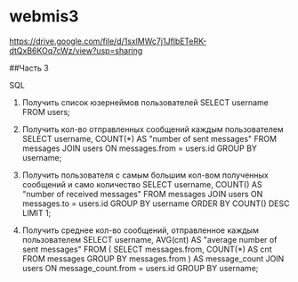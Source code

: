 # webmis3

https://drive.google.com/file/d/1sxlMWc7j1JflbETeRK-dtQxB6KOq7cWz/view?usp=sharing

##Часть 3

SQL
1) Получить список юзернеймов пользователей SELECT username FROM users;

2) Получить кол-во отправленных сообщений каждым пользователем SELECT username, COUNT(*) AS "number of sent messages" FROM messages JOIN users ON messages.from = users.id GROUP BY username;

3)  Получить пользователя с самым большим кол-вом полученных сообщений и само количество SELECT username, COUNT() AS "number of received messages" FROM messages JOIN users ON messages.to = users.id GROUP BY username ORDER BY COUNT() DESC LIMIT 1;

4) Получить среднее кол-во сообщений, отправленное каждым пользователем SELECT username, AVG(cnt) AS "average number of sent messages" FROM ( SELECT messages.from, COUNT(*) AS cnt FROM messages GROUP BY messages.from ) AS message_count JOIN users ON message_count.from = users.id GROUP BY username;


